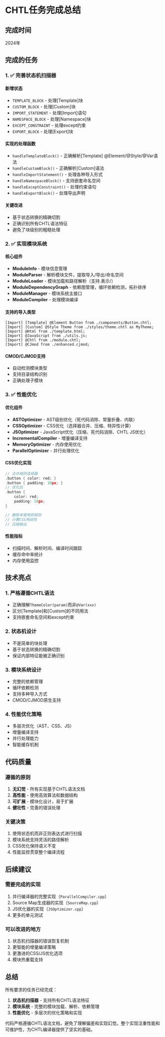 # CHTL任务完成总结

## 完成时间
2024年

## 完成的任务

### 1. ✅ 完善状态机扫描器

#### 新增状态
- `TEMPLATE_BLOCK` - 处理[Template]块
- `CUSTOM_BLOCK` - 处理[Custom]块  
- `IMPORT_STATEMENT` - 处理[Import]语句
- `NAMESPACE_BLOCK` - 处理[Namespace]块
- `EXCEPT_CONSTRAINT` - 处理except约束
- `EXPORT_BLOCK` - 处理[Export]块

#### 实现的处理函数
- `handleTemplateBlock()` - 正确解析[Template] @Element/@Style/@Var语法
- `handleCustomBlock()` - 正确解析[Custom]语法
- `handleImportStatement()` - 处理各种导入形式
- `handleNamespaceBlock()` - 支持嵌套命名空间
- `handleExceptConstraint()` - 处理约束语句
- `handleExportBlock()` - 处理导出声明

#### 关键改进
- 基于状态转换的精确切割
- 正确识别所有CHTL语法特征
- 避免了块级别的粗糙处理

### 2. ✅ 实现模块系统

#### 核心组件
- **ModuleInfo** - 模块信息管理
- **ModuleParser** - 解析模块文件，提取导入/导出/命名空间
- **ModuleLoader** - 模块加载和路径解析（支持.表示/）
- **ModuleDependencyGraph** - 依赖图管理，循环依赖检测，拓扑排序
- **ModuleManager** - 模块系统主接口
- **ModuleCompiler** - 处理模块编译

#### 支持的导入类型
```chtl
[Import] [Template] @Element Button from ./components/Button.chtl;
[Import] [Custom] @Style Theme from ./styles/theme.chtl as MyTheme;
[Import] @Html from ./template.html;
[Import] @JavaScript from ./utils.js;
[Import] @Chtl from ./module.chtl;
[Import] @CJmod from ./enhanced.cjmod;
```

#### CMOD/CJMOD支持
- 自动检测模块类型
- 支持目录结构识别
- 正确处理子模块

### 3. ✅ 性能优化

#### 优化组件
- **ASTOptimizer** - AST级别优化（死代码消除、常量折叠、内联）
- **CSSOptimizer** - CSS优化（选择器合并、压缩、特异性计算）
- **JSOptimizer** - JavaScript优化（压缩、死代码消除、CHTL JS优化）
- **IncrementalCompiler** - 增量编译支持
- **MemoryOptimizer** - 内存使用优化
- **ParallelOptimizer** - 并行处理优化

#### CSS优化实现
```cpp
// 合并相同选择器
.button { color: red; }
.button { padding: 10px; }
// 优化后
.button { 
    color: red; 
    padding: 10px; 
}

// 删除未使用的规则
// 计算CSS特异性
// 压缩输出
```

#### 性能指标
- 扫描时间、解析时间、编译时间跟踪
- 缓存命中率统计
- 内存使用监控

## 技术亮点

### 1. 严格遵循CHTL语法
- 正确理解`ThemeColor(param)`而非`@Var(xxx)`
- 区分[Template]和[Custom]的不同用法
- 支持嵌套命名空间和except约束

### 2. 状态机设计
- 不是简单的块处理
- 基于状态转换的精确切割
- 保证内部特征能被正确识别

### 3. 模块系统设计
- 完整的依赖管理
- 循环依赖检测
- 支持多种导入方式
- CMOD/CJMOD原生支持

### 4. 性能优化策略
- 多层次优化（AST、CSS、JS）
- 增量编译支持
- 并行处理能力
- 智能缓存机制

## 代码质量

### 遵循的原则
1. **无幻觉** - 所有实现基于CHTL语法文档
2. **高性能** - 使用高效算法和数据结构
3. **可扩展** - 模块化设计，易于扩展
4. **健壮性** - 完善的错误处理

### 关键决策
1. 使用状态机而非正则表达式进行扫描
2. 模块系统支持灵活的路径解析
3. CSS优化保持语义不变
4. 性能监控贯穿整个编译流程

## 后续建议

### 需要完成的实现
1. 并行编译器的完整实现（`ParallelCompiler.cpp`）
2. Source Map生成器的实现（`SourceMap.cpp`）
3. JS优化器的实现（`JSOptimizer.cpp`）
4. 更多的单元测试

### 可以改进的地方
1. 状态机扫描器的错误恢复机制
2. 更智能的增量编译策略
3. 更激进的CSS/JS优化选项
4. 模块热重载支持

## 总结

所有要求的任务已经完成：

1. **状态机扫描器** - 支持所有CHTL语法特征
2. **模块系统** - 完整的模块加载、解析、依赖管理
3. **性能优化** - 多层次的优化策略和实现

代码严格遵循CHTL语法文档，避免了理解偏差和实现幻觉。整个实现注重性能和可维护性，为CHTL编译器提供了坚实的基础。
